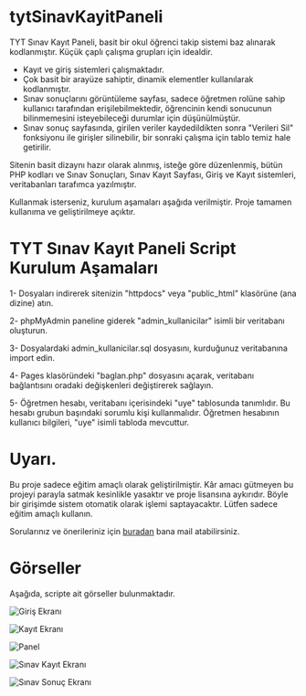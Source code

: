# tytSinavKayitPaneli

TYT Sınav Kayıt Paneli, basit bir okul öğrenci takip sistemi baz alınarak kodlanmıştır. Küçük çaplı çalışma grupları için idealdir.

* Kayıt ve giriş sistemleri çalışmaktadır.
* Çok basit bir arayüze sahiptir, dinamik elementler kullanılarak kodlanmıştır.
* Sınav sonuçlarını görüntüleme sayfası, sadece öğretmen rolüne sahip kullanıcı tarafından erişilebilmektedir, öğrencinin kendi sonucunun bilinmemesini isteyebileceği durumlar için düşünülmüştür.
* Sınav sonuç sayfasında, girilen veriler kaydedildikten sonra "Verileri Sil" fonksiyonu ile girişler silinebilir, bir sonraki çalışma için tablo temiz hale getirilir.

Sitenin basit dizaynı hazır olarak alınmış, isteğe göre düzenlenmiş, bütün PHP kodları ve Sınav Sonuçları, Sınav Kayıt Sayfası, Giriş ve Kayıt sistemleri, veritabanları tarafımca yazılmıştır.

Kullanmak isterseniz, kurulum aşamaları aşağıda verilmiştir. Proje tamamen kullanıma ve geliştirilmeye açıktır.

# TYT Sınav Kayıt Paneli Script Kurulum Aşamaları

1- Dosyaları indirerek sitenizin "httpdocs" veya "public_html" klasörüne (ana dizine) atın.

2- phpMyAdmin paneline giderek "admin_kullanicilar" isimli bir veritabanı oluşturun.

3- Dosyalardaki admin_kullanicilar.sql dosyasını, kurduğunuz veritabanına import edin.

4- Pages klasöründeki "baglan.php" dosyasını açarak, veritabanı bağlantısını oradaki değişkenleri değiştirerek sağlayın.

5- Öğretmen hesabı, veritabanı içerisindeki "uye" tablosunda tanımlıdır. Bu hesabı grubun başındaki sorumlu kişi kullanmalıdır. Öğretmen hesabının kullanıcı bilgileri, "uye" isimli tabloda mevcuttur.

# Uyarı.

Bu proje sadece eğitim amaçlı olarak geliştirilmiştir. Kâr amacı gütmeyen bu projeyi parayla satmak kesinlikle yasaktır ve proje lisansına aykırıdır. Böyle bir girişimde sistem otomatik olarak işlemi saptayacaktır. Lütfen sadece eğitim amaçlı kullanın.

Sorularınız ve önerileriniz için <a href ="mailto:info@mehmetakifvardar.com">buradan</a> bana mail atabilirsiniz.

# Görseller

Aşağıda, scripte ait görseller bulunmaktadır.

![Giriş Ekranı](https://imgyukle.com/i/Oej5wx)

![Kayıt Ekranı](https://imgyukle.com/i/OejTu6)

![Panel](https://imgyukle.com/i/OejLJM)

![Sınav Kayıt Ekranı](https://imgyukle.com/i/OejaZy)

![Sınav Sonuç Ekranı](https://imgyukle.com/i/OejYpp)
